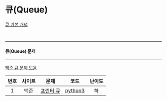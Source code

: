 # 큐(Queue)

[큐 기본 개념](https://charincoding.com/2-큐/)

<br>

------

#### 큐(Queue) 문제

------

[백준 큐 문제 모음](https://www.acmicpc.net/problem/tag/%ED%81%90)

| 번호 | 사이트 |                       문제                        |                    코드                    | 난이도 |
| :--: | :----: | :-----------------------------------------------: | :----------------------------------------: | :----: |
|  1   |  백준  | [프린터 큐](https://www.acmicpc.net/problem/1966) | [python3](../Quizes/backjoon/back_1996.py) |   하   |

